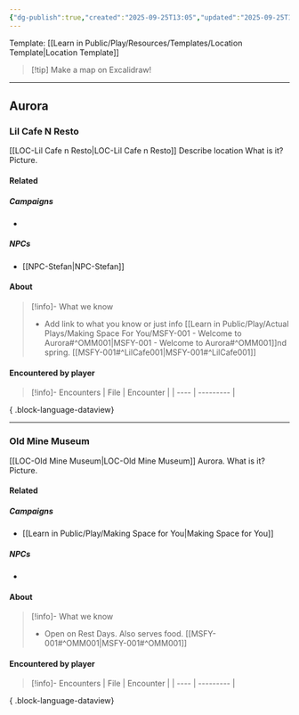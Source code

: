 ```yaml
---
{"dg-publish":true,"created":"2025-09-25T13:05","updated":"2025-09-25T16:02","dg-path":"Play/Resources/Hubs/TTYOL-All Locations.md","permalink":"/play/resources/hubs/ttyol-all-locations/","dgPassFrontmatter":true,"noteIcon":"1"}
---
```


Template: [[Learn in Public/Play/Resources/Templates/Location Template\|Location Template]]

> [!tip] Make a map on Excalidraw!

---
## Aurora 

###  Lil Cafe N Resto
[[LOC-Lil Cafe n Resto\|LOC-Lil Cafe n Resto]]
Describe location
What is it? 
Picture.

#### Related

##### Campaigns
- 

##### NPCs
- [[NPC-Stefan\|NPC-Stefan]]

#### About 
> [!info]- What we know
> - Add link to what you know or just info 
> [[Learn in Public/Play/Actual Plays/Making Space For You/MSFY-001 - Welcome to Aurora#^OMM001\|MSFY-001 - Welcome to Aurora#^OMM001]]nd spring. [[MSFY-001#^LilCafe001\|MSFY-001#^LilCafe001]]

#### Encountered by player
> [!info]- Encounters 
>  | File | Encounter |
> | ---- | --------- |
> 
{ .block-language-dataview}

--- 

### Old Mine Museum 

[[LOC-Old Mine Museum\|LOC-Old Mine Museum]]
Aurora. 
What is it? 
Picture.

#### Related

##### Campaigns
-  [[Learn in Public/Play/Making Space for You\|Making Space for You]]

##### NPCs
- 

#### About 
> [!info]- What we know
> - Open on Rest Days. Also serves food. [[MSFY-001#^OMM001\|MSFY-001#^OMM001]]
>    

#### Encountered by player
> [!info]- Encounters 
>  | File | Encounter |
> | ---- | --------- |
> 
{ .block-language-dataview}
